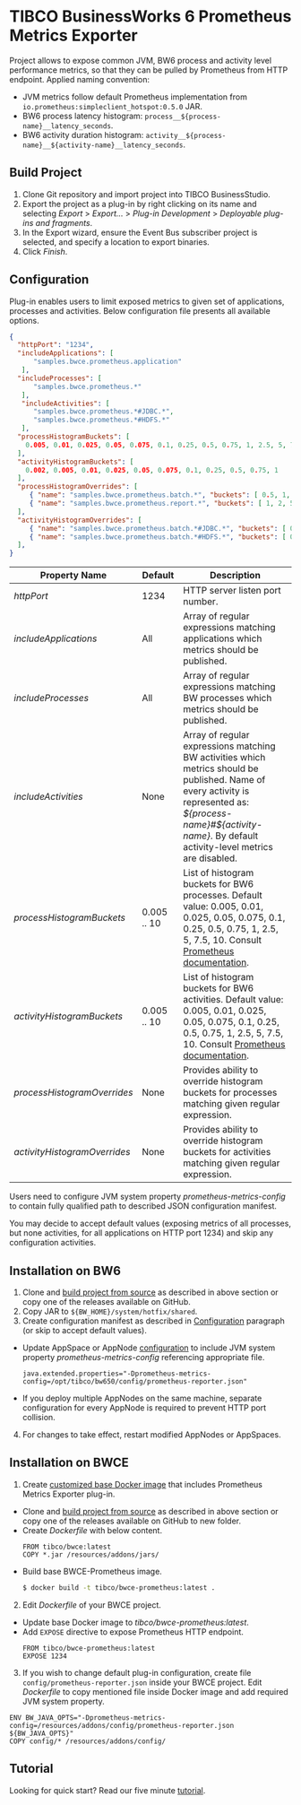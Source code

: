 # TIBCO BusinessWorks 6 Prometheus Metrics Exporter

Project allows to expose common JVM, BW6 process and activity level performance metrics, so that they can be pulled by Prometheus from HTTP endpoint. Applied naming convention:
* JVM metrics follow default Prometheus implementation from `io.prometheus:simpleclient_hotspot:0.5.0` JAR.
* BW6 process latency histogram: `process__${process-name}__latency_seconds`.
* BW6 activity duration histogram: `activity__${process-name}__${activity-name}__latency_seconds`.

## Build Project

1. Clone Git repository and import project into TIBCO BusinessStudio.
2. Export the project as a plug-in by right clicking on its name and selecting _Export_ > _Export..._ > _Plug-in Development_ > _Deployable plug-ins and fragments_.
3. In the Export wizard, ensure the Event Bus subscriber project is selected, and specify a location to export binaries.
4. Click _Finish_.

## Configuration

Plug-in enables users to limit exposed metrics to given set of applications, processes and activities. Below configuration file presents all available options.

```json
{
  "httpPort": "1234",
  "includeApplications": [
      "samples.bwce.prometheus.application"
   ],
  "includeProcesses": [
      "samples.bwce.prometheus.*"
   ],
   "includeActivities": [
      "samples.bwce.prometheus.*#JDBC.*",
      "samples.bwce.prometheus.*#HDFS.*"
   ],
  "processHistogramBuckets": [
    0.005, 0.01, 0.025, 0.05, 0.075, 0.1, 0.25, 0.5, 0.75, 1, 2.5, 5, 7.5, 10
  ],
  "activityHistogramBuckets": [
    0.002, 0.005, 0.01, 0.025, 0.05, 0.075, 0.1, 0.25, 0.5, 0.75, 1
  ],
  "processHistogramOverrides": [
     { "name": "samples.bwce.prometheus.batch.*", "buckets": [ 0.5, 1, 2, 5, 10, 60, 300, 600 ] },
     { "name": "samples.bwce.prometheus.report.*", "buckets": [ 1, 2, 5, 10, 60, 300, 600 ] }
  ],
  "activityHistogramOverrides": [
     { "name": "samples.bwce.prometheus.batch.*#JDBC.*", "buckets": [ 0.1, 0.25, 0.5, 1, 2, 5, 10 ] },
     { "name": "samples.bwce.prometheus.batch.*#HDFS.*", "buckets": [ 0.5, 1, 2, 5, 10 ] }
  ],
}
```

| Property Name                | Default     | Description                                                                                                                                                                                                                  |
|------------------------------|-------------|------------------------------------------------------------------------------------------------------------------------------------------------------------------------------------------------------------------------------|
| _httpPort_                   | 1234        | HTTP server listen port number.                                                                                                                                                                                              |
| _includeApplications_        | All         | Array of regular expressions matching applications which metrics should be published.                                                                                                                                        |
| _includeProcesses_           | All         | Array of regular expressions matching BW processes which metrics should be published.                                                                                                                                        |
| _includeActivities_          | None        | Array of regular expressions matching BW activities which metrics should be published. Name of every activity is represented as: _${process-name}#${activity-name}_. By default activity-level metrics are disabled.         |
| _processHistogramBuckets_    | 0.005 .. 10 | List of histogram buckets for BW6 processes. Default value: 0.005, 0.01, 0.025, 0.05, 0.075, 0.1, 0.25, 0.5, 0.75, 1, 2.5, 5, 7.5, 10. Consult [Prometheus documentation](https://prometheus.io/docs/practices/histograms).  |
| _activityHistogramBuckets_   | 0.005 .. 10 | List of histogram buckets for BW6 activities. Default value: 0.005, 0.01, 0.025, 0.05, 0.075, 0.1, 0.25, 0.5, 0.75, 1, 2.5, 5, 7.5, 10. Consult [Prometheus documentation](https://prometheus.io/docs/practices/histograms). |
| _processHistogramOverrides_  | None        | Provides ability to override histogram buckets for processes matching given regular expression.                                                                                                                              |
| _activityHistogramOverrides_ | None        | Provides ability to override histogram buckets for activities matching given regular expression.                                                                                                                             |

Users need to configure JVM system property _prometheus-metrics-config_ to contain fully qualified path to described JSON configuration manifest.

You may decide to accept default values (exposing metrics of all processes, but none activities, for all applications on HTTP port 1234) and skip any configuration activities.

## Installation on BW6

1. Clone and [build project from source](#build-project) as described in above section or copy one of the releases available on GitHub.
2. Copy JAR to `${BW_HOME}/system/hotfix/shared`.
3. Create configuration manifest as described in [Configuration](#configuration) paragraph (or skip to accept default values).
  * Update AppSpace or AppNode [configuration](https://docs.tibco.com/pub/activematrix_businessworks/6.5.0/doc/html/GUID-D2B78EC9-5123-4E3B-9F49-DB40FD3C8F55.html) to include JVM system property _prometheus-metrics-config_ referencing appropriate file.
    ```
    java.extended.properties="-Dprometheus-metrics-config=/opt/tibco/bw650/config/prometheus-reporter.json"
    ```
  * If you deploy multiple AppNodes on the same machine, separate configuration for every AppNode is required to prevent HTTP port collision.
4. For changes to take effect, restart modified AppNodes or AppSpaces.

## Installation on BWCE

1. Create [customized base Docker image](https://github.com/TIBCOSoftware/bwce-docker) that includes Prometheus Metrics Exporter plug-in.
  * Clone and [build project from source](#build-project) as described in above section or copy one of the releases available on GitHub to new folder.
  * Create _Dockerfile_ with below content.
    ```
    FROM tibco/bwce:latest
    COPY *.jar /resources/addons/jars/
    ```
  * Build base BWCE-Prometheus image.
    ```bash
    $ docker build -t tibco/bwce-prometheus:latest .
    ```
2. Edit _Dockerfile_ of your BWCE project.
  * Update base Docker image to _tibco/bwce-prometheus:latest_.
  * Add `EXPOSE` directive to expose Prometheus HTTP endpoint.
    ```
    FROM tibco/bwce-prometheus:latest
    EXPOSE 1234
    ```
3. If you wish to change default plug-in configuration, create file `config/prometheus-reporter.json` inside your BWCE project. Edit _Dockerfile_ to copy mentioned file inside Docker image and add required JVM system property.
  ```
  ENV BW_JAVA_OPTS="-Dprometheus-metrics-config=/resources/addons/config/prometheus-reporter.json ${BW_JAVA_OPTS}"
  COPY config/* /resources/addons/config/
  ```

## Tutorial

Looking for quick start? Read our five minute [tutorial](https://macronova.io/monitoring-bwce-with-prometheus).
